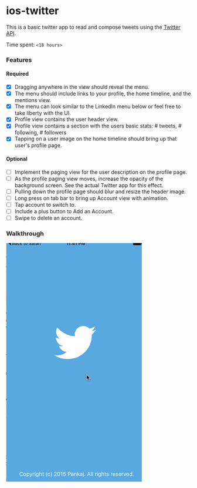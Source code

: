 # ios-twitter

This is a basic twitter app to read and compose tweets using the [Twitter API](https://apps.twitter.com/).

Time spent: `<18 hours>`

### Features

#### Required

- [x] Dragging anywhere in the view should reveal the menu.
- [x] The menu should include links to your profile, the home timeline, and the mentions view.
- [x] The menu can look similar to the LinkedIn menu below or feel free to take liberty with the UI.
- [x] Profile view contains the user header view.
- [x] Profile view contains a section with the users basic stats: # tweets, # following, # followers
- [x] Tapping on a user image on the home timeline should bring up that user's profile page.

#### Optional

- [ ] Implement the paging view for the user description on the profile page.
- [ ] As the profile paging view moves, increase the opacity of the background screen. See the actual Twitter app for this effect.
- [ ] Pulling down the profile page should blur and resize the header image.
- [ ] Long press on tab bar to bring up Account view with animation.
- [ ] Tap account to switch to.
- [ ] Include a plus button to Add an Account.
- [ ] Swipe to delete an account.

### Walkthrough

![Video Walkthrough](twitter-walkthrough.gif)


